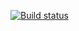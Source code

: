 [![Build status](https://ci.appveyor.com/api/projects/status/06xnm0kd2pu3n0rg?svg=true)](https://ci.appveyor.com/project/Nirodak/carddelivery)
